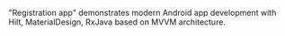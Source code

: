 "Registration app" demonstrates modern Android app development with Hilt, MaterialDesign, RxJava based on MVVM architecture.
